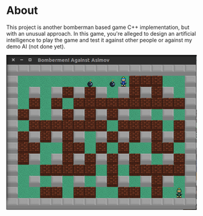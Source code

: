 # About

This project is another bomberman based game C++ implementation, but with an unusual approach. In this game, you're alleged
to design an artificial intelligence to play the game and test it against other people or against my demo AI (not done yet).

![](screenshot.png)
